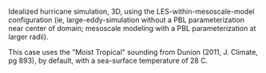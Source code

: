 
  Idealized hurricane simulation, 3D, using the LES-within-mesoscale-model
  configuration (ie, large-eddy-simulation without a PBL parameterization 
  near center of domain; mesoscale modeling with a PBL parameterization
  at larger radii).

  This case uses the "Moist Tropical" sounding from Dunion (2011, J. Climate, 
  pg 893), by default, with a sea-surface temperature of 28 C. 

